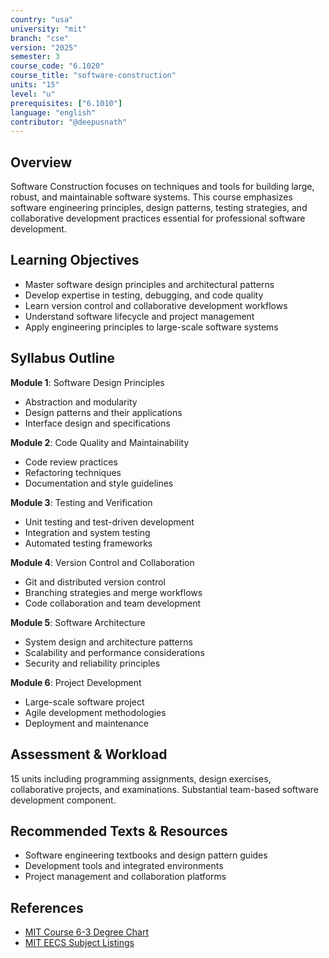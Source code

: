 ```yaml
---
country: "usa"
university: "mit"
branch: "cse"
version: "2025"
semester: 3
course_code: "6.1020"
course_title: "software-construction"
units: "15"
level: "u"
prerequisites: ["6.1010"]
language: "english"
contributor: "@deepusnath"
---
```


## Overview

Software Construction focuses on techniques and tools for building large, robust, and maintainable software systems. This course emphasizes software engineering principles, design patterns, testing strategies, and collaborative development practices essential for professional software development.

## Learning Objectives

- Master software design principles and architectural patterns
- Develop expertise in testing, debugging, and code quality
- Learn version control and collaborative development workflows
- Understand software lifecycle and project management
- Apply engineering principles to large-scale software systems

## Syllabus Outline

**Module 1**: Software Design Principles
- Abstraction and modularity
- Design patterns and their applications
- Interface design and specifications

**Module 2**: Code Quality and Maintainability
- Code review practices
- Refactoring techniques
- Documentation and style guidelines

**Module 3**: Testing and Verification
- Unit testing and test-driven development
- Integration and system testing
- Automated testing frameworks

**Module 4**: Version Control and Collaboration
- Git and distributed version control
- Branching strategies and merge workflows
- Code collaboration and team development

**Module 5**: Software Architecture
- System design and architecture patterns
- Scalability and performance considerations
- Security and reliability principles

**Module 6**: Project Development
- Large-scale software project
- Agile development methodologies
- Deployment and maintenance

## Assessment & Workload

15 units including programming assignments, design exercises, collaborative projects, and examinations. Substantial team-based software development component.

## Recommended Texts & Resources

- Software engineering textbooks and design pattern guides
- Development tools and integrated environments
- Project management and collaboration platforms

## References

- [MIT Course 6-3 Degree Chart](https://catalog.mit.edu/degree-charts/computer-science-engineering-course-6-3/)
- [MIT EECS Subject Listings](https://catalog.mit.edu/subjects/6/)
